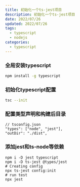 ```yaml
---
title: 初始化一个ts-jest项目
description: 初始化一个ts-jest项目
date: 2022/07/26
updated: 2022/07/26
tags:
  - typescript
  - nodejs
categories:
  - typescript
---
```


### 全局安装typescript

```bash
npm install -g typescript
```

### 初始化typescript配置

```bash
tsc --init
```

### 配置类型声明和构建后目录

```tsx
// tsconfig.json
"types": ["node", "jest"],
"outDir": "./dist",
```

### 添加jest和ts-node等依赖

```shell
npm i -D jest typescript
npm i -D ts-jest @types/jest
# Creating config
npx ts-jest config:init
# run test
npx jest
```